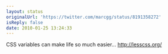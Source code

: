 ```yaml
---
layout: status
originalUrl: 'https://twitter.com/marcgg/status/8191358272'
isReply: false
date: 2010-01-25 13:24:33
---
```


CSS variables can make life so much easier... http://lesscss.org/
